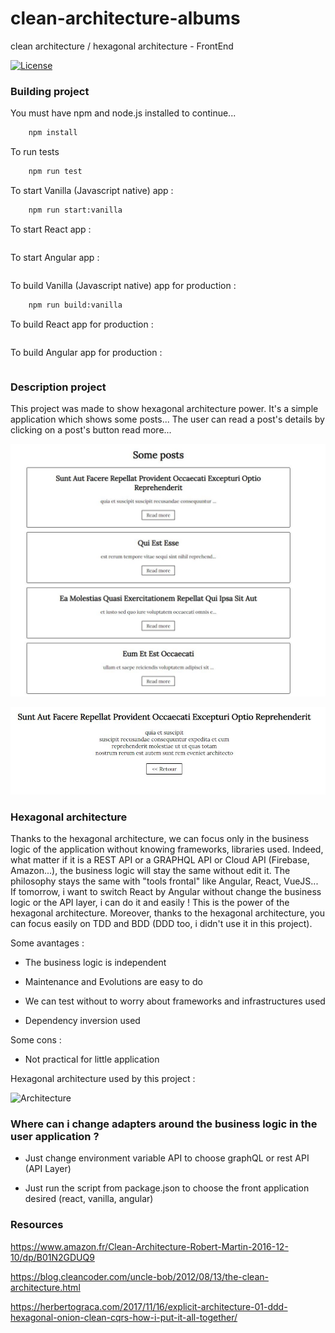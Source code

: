 # clean-architecture-albums

clean architecture / hexagonal architecture - FrontEnd

[![License](https://img.shields.io/badge/License-Apache%202.0-blue.svg)](https://opensource.org/licenses/Apache-2.0)

### Building project

You must have npm and node.js installed to continue...

```bash
    npm install
```

To run tests

```bash
    npm run test
```

To start Vanilla (Javascript native) app :

```bash
    npm run start:vanilla
```

To start React app :

```bash
```

To start Angular app :

```bash
```

To build Vanilla (Javascript native) app for production :

```bash
    npm run build:vanilla
```

To build React app for production :

```bash
```

To build Angular app for production :

```bash
```

### Description project

This project was made to show hexagonal architecture power. It's a simple application which
shows some posts...
The user can read a post's details by clicking on a post's button read more...

![Main application](img/main.jpg)

![Details posts](img/post.jpg)

### Hexagonal architecture

Thanks to the hexagonal architecture, we can focus only in the business logic of the application without knowing 
frameworks, libraries used. Indeed, what matter if it is a REST API or a GRAPHQL API or Cloud API (Firebase, Amazon...), the business logic will stay the same without edit it. The philosophy stays the same with "tools frontal" like Angular, React, VueJS...
If tomorrow, i want to switch React by Angular without change the business logic or
the API layer, i can do it and easily ! This is the power of the hexagonal architecture.
Moreover, thanks to the hexagonal architecture, you can focus easily on TDD and BDD (DDD too, i didn't use it in this project).

Some avantages :

* The business logic is independent

* Maintenance and Evolutions are easy to do

* We can test without to worry about frameworks and infrastructures used

* Dependency inversion used

Some cons :

* Not practical for little application

Hexagonal architecture used by this project : 

![Architecture](img/architecture.png)

### Where can i change adapters around the business logic in the user application ?

* Just change environment variable API to choose graphQL or rest API (API Layer)

* Just run the script from package.json to choose the front application desired (react, vanilla, angular)

### Resources 

https://www.amazon.fr/Clean-Architecture-Robert-Martin-2016-12-10/dp/B01N2GDUQ9

https://blog.cleancoder.com/uncle-bob/2012/08/13/the-clean-architecture.html

https://herbertograca.com/2017/11/16/explicit-architecture-01-ddd-hexagonal-onion-clean-cqrs-how-i-put-it-all-together/ 


